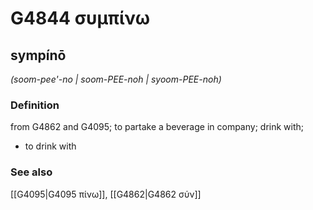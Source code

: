# G4844 συμπίνω

## sympínō

_(soom-pee'-no | soom-PEE-noh | syoom-PEE-noh)_

### Definition

from G4862 and G4095; to partake a beverage in company; drink with; 

- to drink with

### See also

[[G4095|G4095 πίνω]], [[G4862|G4862 σύν]]
